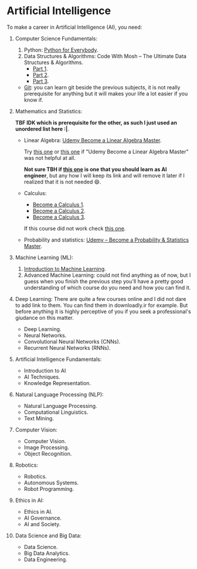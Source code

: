 # Artificial Intelligence

To make a career in Artificial Intelligence (AI), you need:

1.  Computer Science Fundamentals:

    1. Python: [Python for Everybody](https://downloadly.ir/elearning/video-tutorials/programming-for-everybody/).
    2. Data Structures & Algorithms: Code With Mosh – The Ultimate Data Structures & Algorithms.
       - [Part 1](https://downloadly.ir/elearning/video-tutorials/data-structures-algorithms-part-1/).
       - [Part 2](https://downloadly.ir/elearning/video-tutorials/the-ultimate-data-structures-algorithms-part-2/).
       - [Part 3](https://downloadly.ir/elearning/video-tutorials/the-ultimate-data-structures-algorithms-part-3/).

    - [Git](https://downloadly.ir/elearning/video-tutorials/the-ultimate-git-course/): you can learn git beside the previous subjects, it is not really prerequisite for anything but it will makes your life a lot easier if you know if.

2.  Mathematics and Statistics:

    **TBF IDK which is prerequisite for the other, as such I just used an unordered list here :|**.

    - Linear Algebra: [Udemy Become a Linear Algebra Master](https://p30download.ir/fa/entry/98686/).

      Try [this one](https://downloadly.ir/elearning/video-tutorials/mastering-linear-algebra-an-introduction-with-applications/) or [this one](https://p30download.ir/fa/entry/98617/) if "Udemy Become a Linear Algebra Master" was not helpful at all.

      **Not sure TBH if [this one](https://p30download.ir/fa/entry/99564/udemy-linear-algebra-and-geometry) is one that you should learn as AI engineer**, but any how I will keep its link and will remove it later if I realized that it is not needed :smile:.

    - Calculus:

      - [Become a Calculus 1](https://downloadly.ir/elearning/video-tutorials/become-a-calculus-1-master/).
      - [Become a Calculus 2](https://downloadly.ir/elearning/video-tutorials/become-a-calculus-2-master/).
      - [Become a Calculus 3](https://downloadly.ir/elearning/video-tutorials/become-a-calculus-3-master/).

      If this course did not work check [this one](https://downloadly.ir/elearning/video-tutorials/calculus-complete-course/).

    - Probability and statistics: [Udemy – Become a Probability & Statistics Master](https://downloadly.ir/elearning/video-tutorials/become-a-probability-statistics-master-9/).

3.  Machine Learning (ML):
    1. [Introduction to Machine Learning](https://downloadly.ir/elearning/video-tutorials/introduction-to-machine-learning-3/).
    2. Advanced Machine Learning: could not find anything as of now, but I guess when you finish the previous step you'll have a pretty good understanding of which course do you need and how you can find it.
4.  Deep Learning: There are quite a few courses online and I did not dare to add link to them. You can find them in downloadly.ir for example. But before anything it is highly perceptive of you if you seek a professional's giudance on this matter.
    - Deep Learning.
    - Neural Networks.
    - Convolutional Neural Networks (CNNs).
    - Recurrent Neural Networks (RNNs).
5.  Artificial Intelligence Fundamentals:
    - Introduction to AI
    - AI Techniques.
    - Knowledge Representation.
6.  Natural Language Processing (NLP):
    - Natural Language Processing.
    - Computational Linguistics.
    - Text Mining.
7.  Computer Vision:
    - Computer Vision.
    - Image Processing.
    - Object Recognition.
8.  Robotics:
    - Robotics.
    - Autonomous Systems.
    - Robot Programming.
9.  Ethics in AI:
    - Ethics in AI.
    - AI Governance.
    - AI and Society.
10. Data Science and Big Data:
    - Data Science.
    - Big Data Analytics.
    - Data Engineering.
